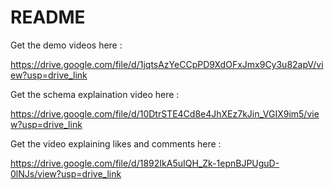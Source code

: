 # README

Get the demo videos here : 

https://drive.google.com/file/d/1jqtsAzYeCCpPD9XdOFxJmx9Cy3u82apV/view?usp=drive_link

Get the schema explaination video here : 

https://drive.google.com/file/d/10DtrSTE4Cd8e4JhXEz7kJin_VGIX9im5/view?usp=drive_link


Get the video explaining likes and comments here :

https://drive.google.com/file/d/1892IkA5uIQH_Zk-1epnBJPUguD-0lNJs/view?usp=drive_link